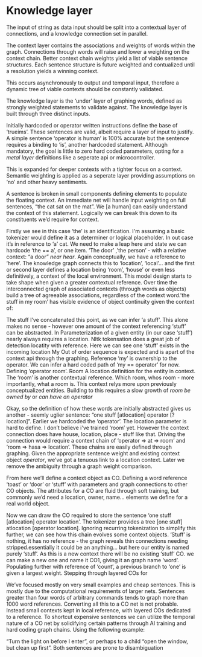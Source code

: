 # Knowledge layer

The input of string as data input should be split into a contextual layer of connections, and a knowledge connection set in parallel.

The context layer contains the associations and weights of words within the graph. Connections through words will raise and lower a weighting on the context chain. Better context chain weights yield a list of viable sentence structures. Each sentence structure is future weighted and contualized until a resolution yields a winning context.

This occurs asynchronously to output and temporal input, therefore a dynamic tree of viable contexts should be constantly validated.

The knowledge layer is the ‘under’ layer of graphing words, defined as strongly weighted statements to validate against. The knowledge layer is built through three distinct inputs.

Initially hardcoded or operator written instructions define the base of ‘trueims’. These sentences are valid, albeit require a layer of input to justify. A simple sentence ‘operator is human’ is 100% accurate but the sentence requires a binding to ‘is’, another hardcoded statement. Although mandatory, the goal is little to zero hard coded parameters, opting for a _metal layer_ definitions like a seperate api or microcontroller.

This is expanded for deeper contexts with a tighter focus on a context. Semantic weighting is applied as a seperate layer providing assumptions on ‘no’ and other heavy sentiments.

A sentence is broken in small components defining elements to populate the floating context. An immediate net will handle input weighting on full sentences, “the cat sat on the mat”. We [a human] can easily understand the context of this statement. Logically we can break this down to its constituents we’d require for context.

Firstly we see in this case ‘the’ is an identification. I'm assuming a basic tokenizer would define it as a determiner or logical placeholder. In out case it’s in reference to ‘a’ cat. We need to make a leap here and state we can hardcode ‘the == a’, or one item. ‘The door’ ,’the person’ - with a relative context: “a door” _near hear_.
Again conceptually, we have a reference to ‘here’. The knowledge graph connects this to ‘location’, ‘local’... and the first or second layer defines a location being ‘room’, ‘house’ or even less definitively, a context of the local environment.
This model design starts to take shape when given a greater contextual reference. Over time the interconnected graph of associated contexts (through words as objects)  build a tree of agreeable associations, regardless of the context word.’the stuff in my room’ has visible evidence of object continuity given the context of:

The stuff
I’ve concatenated this point, as we can infer ‘a stuff’. This alone makes no sense - however one amount of the context referencing ‘stuff’ can be abstracted.
In
Parameterization of a given entity (in our case ‘stuff’) nearly always requires a location. Nltk tokensation does a great job of detection locatity with reference. Here we can see one ‘stuff’ exists in the incoming location
My
Out of order sequence is expected and is apart of the context api through the graphing. Reference ‘my’ is ownership to the operator. We can infer a hard coded path of ‘my == operator’ for now. Defining ‘operator room’.
Room
A location definition for the entity in context. The ‘room’ is another contextual reference. Which room, whos room - more importantly, what a room is.
This context relys more upon previously conceptualized entities. Building to this requires a slow growth of _room be owned by_ or _can have an operator_

Okay, so the definition of how these words are initially abstracted gives us another - seemly uglier sentence: “one stuff [atlocation] operator [?location]”. Earlier we hardcoded the ‘operator’. The location parameter is hard to define. I don’t believe i've trained ‘room’ yet. However the context connection does have house, location, place - stuff like that. Driving the connection would require a context chain of ‘operator => at => room’ and ‘room => hasa => location’.
These chains are easily defined through graphing. Given the appropriate sentence weight and existing context object _operator_, we’ve got a tenuous link to a location context. Later we remove the ambiguity through a graph weight comparison.

From here we’ll define a context object as CO. Defining a word reference ‘toast’ or ‘door’ or ‘stuff’ with parameters and graph connections to other CO objects. The attributes for a CO are fluid through soft training, but commonly we’d need a location, owner, name… elements we define for a real world object.

Now we can draw the CO required to store the sentence ‘one stuff [atlocation] operator location’. The tokenizer provides a tree [one stuff] atlocation [operator location]. Ignoring recurring tokenization to simplify this further, we can see how this chain evolves  some context objects.
‘Stuff’ is nothing, it has no reference - the graph reveals thin connections needing stripped.essentially it could be an anything… but here our entity is named purely ‘stuff’. As this is a new context there will be no existing ‘stuff’ CO. we can make a new one and name it CO1, giving it an graph name ‘word’. Populating further with reference of ‘count’, a previous branch to ‘one’ is given a largest weight.
Stepping through layered COs for

We’ve focused mostly on very small examples and cheap sentences. This is mostly due to the computational requirements of larger nets. Sentences greater than four words of arbitrary commands tends to graph more than 1000 word references. Converting all this to a CO net is not probable. Instead small contexts kept in local reference, with layered COs dedicated to a reference. To shortcut expensive sentences we can utilize the temporal nature of a CO net by solidifying certain patterns through AI training and hard coding graph chains. Using the following example:

“Turn the light on before I enter”, or perhaps to a child “open the window, but clean up first”. Both sentences are prone to disambiguation

